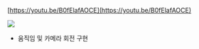 [https://youtu.be/B0fElafAOCE](https://youtu.be/B0fElafAOCE)

![](https://scrap.kakaocdn.net/dn/GC3Kd/hyUL14YUoy/PG5zi7eNLm5k1DYAOKmZxk/img.jpg?width=1280&height=720&face=0_0_1280_720)

- 움직임 및 카메라 회전 구현
